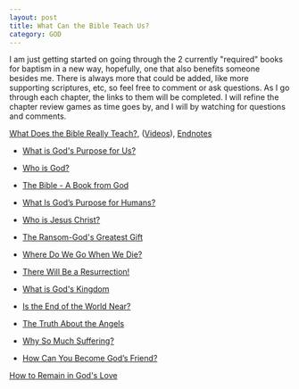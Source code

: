 ```yaml
---
layout: post
title: What Can the Bible Teach Us?
category: GOD
---
```


I am just getting started on going through the 2 currently "required" books for baptism in a new way, hopefully, one that also benefits someone besides me. There is always more that could be added, like more supporting scriptures, etc, so feel free to comment or ask questions. As I go through each chapter,  the links to them will be completed. I will refine the chapter review games as time goes by, and I will by watching for questions and comments.

[What Does the Bible Really Teach?](https://www.jw.org/en/library/books/bible-teach/), ([Videos](https://www.jw.org/en/library/books/Bible-Study-Video-Reference-Guide/What-Can-the-Bible-Teach-Us/)), [Endnotes](https://www.jw.org/en/library/books/bible-study/glossary/)

- [What is God's Purpose for Us?](https://www.keepandshare.com/doc/8254547/what-is-god-s-purpose-for-us?ifr=y#comments)

- [Who is God?](https://www.keepandshare.com/doc/8254548/chapter-01-who-is-god?ifr=y#summary)

- [The Bible - A Book from God](https://www.keepandshare.com/doc/8254549/chapter-02-the-bible-a-book-from-god?ifr=y#summary)

- [What Is God’s Purpose for Humans?](https://www.keepandshare.com/doc/8254550/chapter-03-what-is-god-s-purpose-for-humans?ifr=y#summary)

- [Who is Jesus Christ?](https://www.keepandshare.com/doc/8254551/chapter-04-who-is-jesus-christ?ifr=y#summary)

- [The Ransom-God's Greatest Gift](https://www.keepandshare.com/doc/8254556/chapter-05-the-ransom-god-s-greatest-gift?ifr=y#summary)

- [Where Do We Go When We Die?](https://www.keepandshare.com/doc/8254557/chapter-06-where-do-we-go-when-we-die?ifr=y#summary)

- [There Will Be a Resurrection!](https://www.keepandshare.com/doc/8254558/chapter-07-there-will-be-a-resurrection?ifr=y#summary)

- [What is God's Kingdom](https://www.keepandshare.com/doc/8254559/chapter-08-what-is-god-s-kingdom?ifr=y#summary)

- [Is the End of the World Near?](https://www.keepandshare.com/doc/8254560/chapter-09-is-the-end-of-the-world-near?ifr=y#summary)

- [The Truth About the Angels](https://www.keepandshare.com/doc/8254561/chapter-10-the-truth-about-the-angels?ifr=y#summary)

- [Why So Much Suffering?](https://www.keepandshare.com/doc/8254570/chapter-11-why-so-much-suffering?ifr=y#summary)

- [How Can You Become God’s Friend?](https://www.keepandshare.com/doc/8254571/chapter-12-how-can-you-become-god-s-friend?ifr=y#summary)

[How to Remain in God's Love](https://www.jw.org/en/library/books/in-gods-love/)
